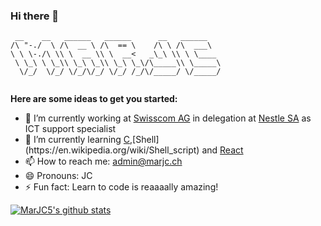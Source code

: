 ### Hi there 👋
```
 __    __   ______   ______      __   ______    
/\ "-./  \ /\  __ \ /\  == \    /\ \ /\  ___\   
\ \ \-./\ \\ \  __ \\ \  __<   _\_\ \\ \ \____  
 \ \_\ \ \_\\ \_\ \_\\ \_\ \_\/\_____\\ \_____\ 
  \/_/  \/_/ \/_/\/_/ \/_/ /_/\/_____/ \/_____/ 
                                                
```

**Here are some ideas to get you started:**

- 🔭 I’m currently working at [Swisscom AG](https://www.swisscom.ch/en/about.html) in delegation at [Nestle SA](https://www.nestle.ch/fr#) as ICT support specialist
- 🌱 I’m currently learning [C](https://en.wikipedia.org/wiki/C_(programming_language)),[Shell](https://en.wikipedia.org/wiki/Shell_script) and [React](https://reactjs.org/)
- 📫 How to reach me: [admin@marjc.ch](mailto:admin@marjc.ch)
- 😄 Pronouns: JC
- ⚡ Fun fact: Learn to code is reaaaally amazing!

[![MarJC5's github stats](https://github-readme-stats.vercel.app/api?username=MarJC5&theme=tokyonight&show_icons=true)](https://github.com/MarJC5)
